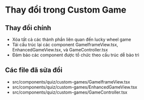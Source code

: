
# Thay đổi trong Custom Game

## Thay đổi chính
- Xóa tất cả các thành phần liên quan đến lucky wheel game
- Tái cấu trúc lại các component GameIframeView.tsx, EnhancedGameView.tsx, và GameController.tsx
- Đảm bảo các component được tổ chức theo cấu trúc dễ bảo trì

## Các file đã sửa đổi
- src/components/quiz/custom-games/GameIframeView.tsx
- src/components/quiz/custom-games/EnhancedGameView.tsx
- src/components/quiz/custom-games/GameController.tsx
